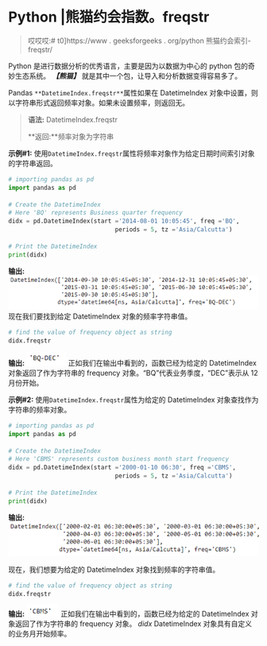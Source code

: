# Python |熊猫约会指数。freqstr

> 哎哎哎:# t0]https://www . geeksforgeeks . org/python 熊猫约会索引-freqstr/

Python 是进行数据分析的优秀语言，主要是因为以数据为中心的 python 包的奇妙生态系统。 ***【熊猫】*** 就是其中一个包，让导入和分析数据变得容易多了。

Pandas `**DatetimeIndex.freqstr**`属性如果在 DatetimeIndex 对象中设置，则以字符串形式返回频率对象。如果未设置频率，则返回无。

> **语法:** DatetimeIndex.freqstr
> 
> **返回:**频率对象为字符串

**示例#1:** 使用`DatetimeIndex.freqstr`属性将频率对象作为给定日期时间索引对象的字符串返回。

```py
# importing pandas as pd
import pandas as pd

# Create the DatetimeIndex
# Here 'BQ' represents Business quarter frequency
didx = pd.DatetimeIndex(start ='2014-08-01 10:05:45', freq ='BQ',
                              periods = 5, tz ='Asia/Calcutta')

# Print the DatetimeIndex
print(didx)
```

**输出:**
![](img/83edcb931a1a0699837fe183d00d6eb9.png)
现在我们要找到给定 DatetimeIndex 对象的频率字符串值。

```py
# find the value of frequency object as string
didx.freqstr
```

**输出:**
![](img/bd2043f7ecbcc2de86154dbcf5a7e749.png)
正如我们在输出中看到的，函数已经为给定的 DatetimeIndex 对象返回了作为字符串的 frequency 对象。“BQ”代表业务季度，“DEC”表示从 12 月份开始。

**示例#2:** 使用`DatetimeIndex.freqstr`属性为给定的 DatetimeIndex 对象查找作为字符串的频率对象。

```py
# importing pandas as pd
import pandas as pd

# Create the DatetimeIndex
# Here 'CBMS' represents custom business month start frequency
didx = pd.DatetimeIndex(start ='2000-01-10 06:30', freq ='CBMS',
                              periods = 5, tz ='Asia/Calcutta')

# Print the DatetimeIndex
print(didx)
```

**输出:**
![](img/f4a42c851d0a8132b1e387964be2b2e0.png)

现在，我们想要为给定的 DatetimeIndex 对象找到频率的字符串值。

```py
# find the value of frequency object as string
didx.freqstr
```

**输出:**
![](img/ddda403b400afd2515044a3452e5c1fe.png)
正如我们在输出中看到的，函数已经为给定的 DatetimeIndex 对象返回了作为字符串的 frequency 对象。 *didx* DatetimeIndex 对象具有自定义的业务月开始频率。
